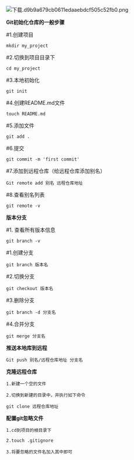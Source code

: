 
<BlogInfo id="1228" title="git的一些基本操作" author="白日梦想猿" pv=0 read_times=0 pre_cost_time=27 category="git" tag_list="['git', '版本控制']" create_time="2022.09.22 16:08:22.615161" update_time="2023.03.25 20:17:27.589470" />

![下载.d9b9a679cb0611edaaebdcf505c52fb0.png](../../../media/image/2023/03/25/下载.d9b9a679cb0611edaaebdcf505c52fb0.png)

**Git初始化仓库的一般步骤**

#1.创建项目

```shell script
mkdir my_project
```
#2.切换到项目目录下

```shell script
cd my_project
```
#3.本地初始化

```shell script
git init
```
#4.创建README.md文件

```shell script
touch README.md
```
#5.添加文件

```shell script
git add .
```
#6.提交

```shell script
git commit -m 'first commit'
```
#7.添加到远程仓库（给远程仓库添加别名）

```shell script
Git remote add 别名 远程仓库地址
```
#8.查看别名列表

```shell script
git remote -v
```
**版本分支**

#1. 查看所有版本信息

```shell script
git branch -v
```
#1.创建分支

```shell script
git branch 版本名
```
#2.切换分支

```shell script
git checkout 版本名
```
#3.删除分支

```shell script
git branch -d 分支名
```
#4.合并分支

```shell script
git merge 分支名
```
**推送本地库到远程**

```shell script
Git push 别名/远程仓库地址 分支名
```
**克隆远程仓库**

```shell script
1.新建一个空的文件

2.切换到新建的目录中，并执行如下命令

git clone 远程仓库地址
```

**配置git忽略文件**

```shell script
1.cd到项目的根目录下

2.touch .gitignore

3.将要忽略的文件名加入其中即可
```


